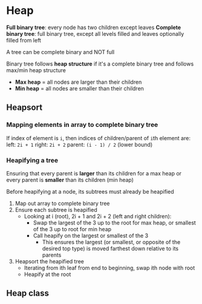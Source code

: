 # Heap

**Full binary tree**: every node has two children except leaves
**Complete binary tree**: full binary tree, except all levels filled and leaves optionally filled from left

A tree can be complete binary and NOT full

Binary tree follows __heap structure__ if it's a complete binary tree and follows max/min heap structure
- **Max heap** = all nodes are larger than their children
- **Min heap** = all nodes are smaller than their children

## Heapsort

### Mapping elements in array to complete binary tree
If index of element is ```i```, then indices of children/parent of ```i```th element are:
left: ```2i + 1```
right: ```2i + 2```
parent: ```(i - 1) / 2``` (lower bound)

### Heapifying a tree

Ensuring that every parent is **larger** than its children for a max heap or every parent is **smaller** than its children (min heap)

Before heapifying at a node, its subtrees must already be heapified

1. Map out array to complete binary tree
2. Ensure each subtree is heapified
   - Looking at i (root), 2i + 1 and 2i + 2 (left and right children):
     - Swap the largest of the 3 up to the root for max heap, or smallest of the 3 up to root for min heap
     - Call heapify on the largest or smallest of the 3
       - This ensures the largest (or smallest, or opposite of the desired top type) is moved farthest down relative to its parents
3. Heapsort the heapified tree
   - Iterating from ith leaf from end to beginning, swap ith node with root
   - Heapify at the root 

## Heap class

